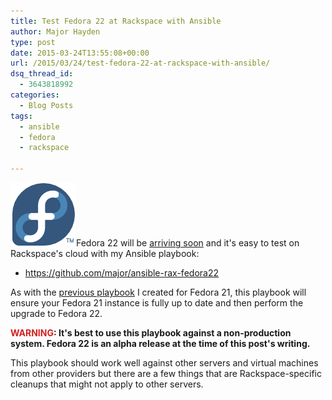 ```yaml
---
title: Test Fedora 22 at Rackspace with Ansible
author: Major Hayden
type: post
date: 2015-03-24T13:55:08+00:00
url: /2015/03/24/test-fedora-22-at-rackspace-with-ansible/
dsq_thread_id:
  - 3643818992
categories:
  - Blog Posts
tags:
  - ansible
  - fedora
  - rackspace

---
```

[<img src="/wp-content/uploads/2012/01/fedorainfinity.png" alt="Fedora Infinity Logo" width="105" height="102" class="alignright size-full wp-image-2712" />][1]Fedora 22 will be [arriving soon][2] and it's easy to test on Rackspace's cloud with my Ansible playbook:

  * <https://github.com/major/ansible-rax-fedora22>

As with the [previous playbook][3] I created for Fedora 21, this playbook will ensure your Fedora 21 instance is fully up to date and then perform the upgrade to Fedora 22.

**<span style="color: #D42020;">WARNING</span>: It's best to use this playbook against a non-production system. Fedora 22 is an alpha release at the time of this post's writing.**

This playbook should work well against other servers and virtual machines from other providers but there are a few things that are Rackspace-specific cleanups that might not apply to other servers.

 [1]: /wp-content/uploads/2012/01/fedorainfinity.png
 [2]: http://fedoraproject.org/wiki/Releases/22/Schedule
 [3]: https://github.com/major/ansible-rax-fedora21
